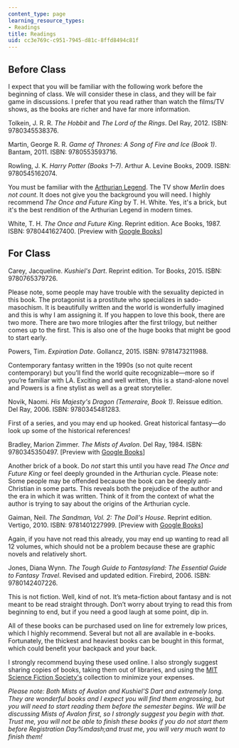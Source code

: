 ```yaml
---
content_type: page
learning_resource_types:
- Readings
title: Readings
uid: cc3e769c-c951-7945-d81c-8ffd8494c81f
---
```


Before Class
------------

I expect that you will be familiar with the following work before the beginning of class. We will consider these in class, and they will be fair game in discussions. I prefer that you read rather than watch the films/TV shows, as the books are richer and have far more information.

Tolkein, J. R. R. _The Hobbit_ and _The Lord of the Rings_. Del Ray, 2012. ISBN: 9780345538376.

Martin, George R. R. _Game of Thrones: A Song of Fire and Ice (Book 1)_. Bantam, 2011. ISBN: 9780553593716.

Rowling, J. K. _Harry Potter (Books 1–7)_. Arthur A. Levine Books, 2009. ISBN: 9780545162074.

You must be familiar with the [Arthurian Legend](https://www.britannica.com/topic/Arthurian-legend). The TV show _Merlin_ does _not count_. It does not give you the background you will need. I highly recommend _The Once and Future King_ by T. H. White. Yes, it's a brick, but it's the best rendition of the Arthurian Legend in modern times.

White, T. H. _The Once and Future King_. Reprint edition. Ace Books, 1987. ISBN: 9780441627400. \[Preview with [Google Books](https://books.google.com/books?id=WiqKox9nOgwC&lpg=PP1&pg=PP1#v=onepage&q&f=false)\]

For Class
---------

Carey, Jacqueline. _Kushiel's Dart_. Reprint edition. Tor Books, 2015. ISBN: 9780765379726.

Please note, some people may have trouble with the sexuality depicted in this book. The protagonist is a prostitute who specializes in sado-masochism. It is beautifully written and the world is wonderfully imagined and this is why I am assigning it. If you happen to love this book, there are two more. There are two more trilogies after the first trilogy, but neither comes up to the first. This is also one of the huge books that might be good to start early.

Powers, Tim. _Expiration Date_. Gollancz, 2015. ISBN: 9781473211988.

Contemporary fantasy written in the 1990s (so not quite recent contemporary) but you’ll find the world quite recognizable—more so if you’re familiar with LA. Exciting and well written, this is a stand-alone novel and Powers is a fine stylist as well as a great storyteller.

Novik, Naomi. _His Majesty's Dragon (Temeraire, Book 1)_. Reissue edition. Del Ray, 2006. ISBN: 9780345481283.

First of a series, and you may end up hooked. Great historical fantasy—do look up some of the historical references!

Bradley, Marion Zimmer. _The Mists of Avalon_. Del Ray, 1984. ISBN: 9780345350497. \[Preview with [Google Books](https://books.google.com/books?id=hPHO7A8n_Q0C&lpg=PP1&dq=the%20mists%20of%20avalon&pg=PP1#v=onepage&q&f=false)\]

Another brick of a book. Do _not_ start this until you have read _The Once and Future King_ or feel deeply grounded in the Arthurian cycle. Please note: Some people may be offended because the book can be deeply anti-Christian in some parts. This reveals both the prejudice of the author and the era in which it was written. Think of it from the context of what the author is trying to say about the origins of the Arthurian cycle.

Gaiman, Neil. _The Sandman, Vol. 2: The Doll's House_. Reprint edition. Vertigo, 2010. ISBN: 9781401227999. \[Preview with [Google Books](https://books.google.com/books?id=9e_jAAAAQBAJ&lpg=PA1&dq=the%20sandman%20vol.%202&pg=PA1#v=onepage&q&f=false)\]

Again, if you have not read this already, you may end up wanting to read all 12 volumes, which should not be a problem because these are graphic novels and relatively short.

Jones, Diana Wynn. _The Tough Guide to Fantasyland: The Essential Guide to Fantasy Travel_. Revised and updated edition. Firebird, 2006. ISBN: 9780142407226.

This is not fiction. Well, kind of not. It’s meta-fiction about fantasy and is not meant to be read straight through. Don’t worry about trying to read this from beginning to end, but if you need a good laugh at some point, dip in.

All of these books can be purchased used on line for extremely low prices, which I highly recommend. Several but not all are available in e-books. Fortunately, the thickest and heaviest books can be bought in this format, which could benefit your backpack and your back.

I strongly recommend buying these used online. I also strongly suggest sharing copies of books, taking them out of libraries, and using the [MIT Science Fiction Society's](http://mitsfs.mit.edu/) collection to minimize your expenses.

_Please note: Both Mists of Avalon and Kushiel’S Dart and extremely long. They are wonderful books and I expect you will find them engrossing, but you will need to start reading them before the semester begins. We will be discussing Mists of Avalon first, so I strongly suggest you begin with that. Trust me, you will not be able to finish these books if you do not start them before Registration Day%mdash;and trust me, you will very much want to finish them!_